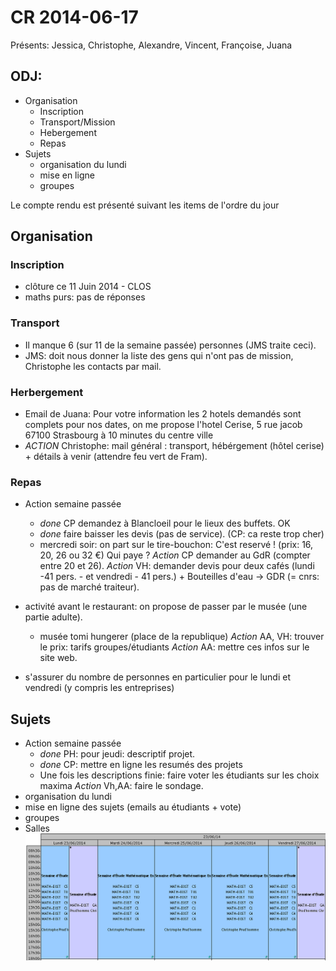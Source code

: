 CR 2014-06-17
=============

Présents: Jessica, Christophe, Alexandre, Vincent, Françoise, Juana


## ODJ:
 - Organisation
   - Inscription
   - Transport/Mission
   - Hebergement
   - Repas
 - Sujets
   - organisation du lundi
   - mise en ligne
   - groupes

Le compte rendu est présenté suivant les items de l'ordre du jour

## Organisation

### Inscription
 - clôture ce 11 Juin 2014 - CLOS 
 - maths purs: pas de réponses

### Transport
 - Il manque 6 (sur 11 de la semaine passée) personnes (JMS traite ceci). 
 - JMS: doit nous donner la liste des gens qui n'ont pas de mission, Christophe les contacts par mail.

### Herbergement
 - Email de Juana: Pour votre information les 2 hotels demandés sont complets
pour nos dates, on me propose l'hotel Cerise, 5 rue jacob 67100 Strasbourg à
10 minutes du centre ville
 - _ACTION_ Christophe: mail général : transport, hébérgement (hôtel cerise) + détails à venir (attendre feu vert de Fram).

### Repas
 - Action semaine passée
   -  *done* CP demandez à Blancloeil pour le lieux des buffets. OK
   -  *done* faire baisser les devis (pas de service). (CP: ca reste trop cher)
   - mercredi soir: on part sur le tire-bouchon: C'est reservé ! (prix: 16, 20, 26 ou 32 €)
	Qui paye ? _Action_ CP demander au GdR (compter entre 20 et 26).
 _Action_ VH: demander devis pour deux cafés (lundi -41 pers. - et vendredi - 41 pers.) + Bouteilles d'eau -> GDR (= cnrs: pas de marché traiteur).
  - activité avant le restaurant: on propose de passer par le musée (une partie adulte).
	- musée tomi hungerer (place de la republique) _Action_ AA, VH: trouver le prix: tarifs groupes/étudiants _Action_ AA: mettre ces infos sur le site web.

- s'assurer du nombre de personnes en particulier pour le lundi et vendredi
  (y compris les entreprises)

## Sujets ##

 - Action semaine passée
	- _done_ PH: pour jeudi: descriptif projet.
	- _done_ CP: mettre en ligne les resumés des projets
	- Une fois les descriptions finie: faire voter les étudiants sur les choix
	  maxima _Action_ Vh,AA: faire le sondage.
 - organisation du lundi
 - mise en ligne des sujets (emails au étudiants + vote)
 - groupes
- Salles
  ![Salles pour les groupes](/Images/salles-seme.png "Salles")

